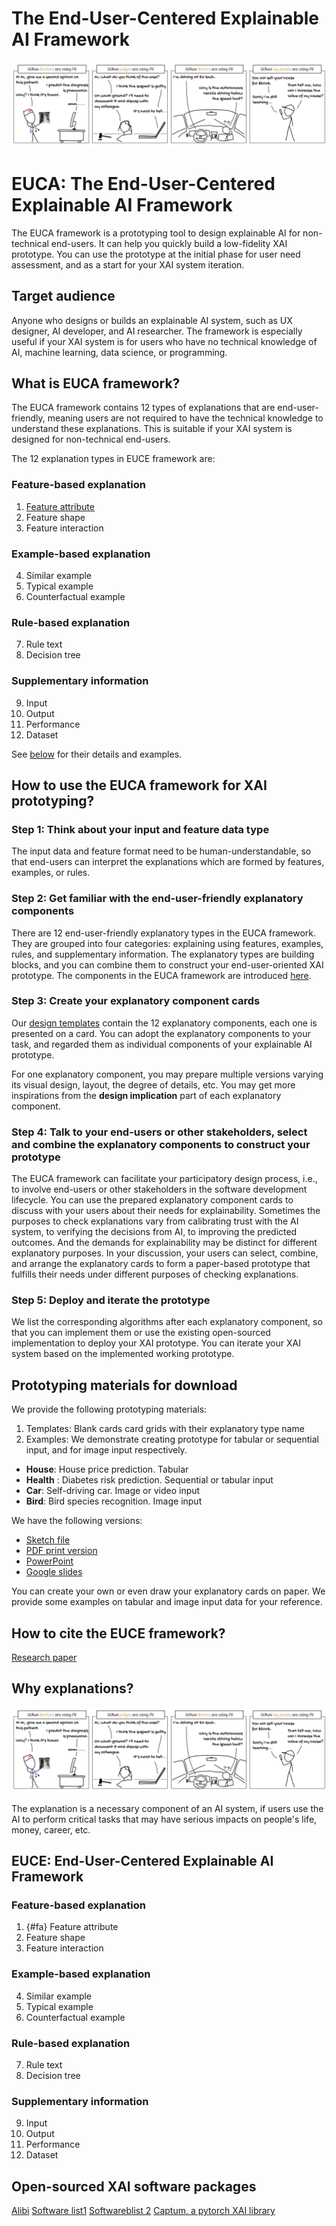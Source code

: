 # The End-User-Centered Explainable AI Framework


![When and why explainable AI for end-users](fig/why_xai.jpg)





# EUCA: The End-User-Centered Explainable AI Framework


The EUCA framework is a prototyping tool to design explainable AI for non-technical end-users.
It can help you quickly build a low-fidelity XAI prototype. You can use the prototype at the initial phase for user need assessment, and as a start for your XAI system iteration.

## Target audience
Anyone who designs or builds an explainable AI system, such as UX designer, AI developer, and AI researcher. The framework is especially useful if your XAI system is for users who have no technical knowledge of AI, machine learning, data science, or programming.

## What is EUCA framework?
The EUCA framework contains 12 types of explanations that are end-user-friendly, meaning users are not required to have the technical knowledge to understand these explanations. This is suitable if your XAI system is designed for non-technical end-users.

The 12 explanation types in EUCE framework are:
### Feature-based explanation
1. [Feature attribute](#fa)
2. Feature shape
3. Feature interaction
### Example-based explanation
4. Similar example
5. Typical example
6. Counterfactual example
### Rule-based explanation
7. Rule text
8. Decision tree
### Supplementary information
9. Input
10. Output
11. Performance
12. Dataset

See [below](#euce) for their details and examples.


## How to use the EUCA framework for XAI prototyping?
### Step 1: Think about your input and feature data type
The input data and feature format need to be human-understandable, so that end-users can interpret the explanations which are formed by features, examples, or rules.

### Step 2:  Get familiar with the end-user-friendly explanatory components 
There are 12 end-user-friendly explanatory types in the EUCA framework. They are grouped into four categories: explaining using features, examples, rules, and supplementary information. The explanatory types are building blocks, and you can combine them to construct your end-user-oriented XAI prototype.
The components in the EUCA framework are introduced [here](#framework).


### Step 3:  Create your explanatory component cards

Our [design templates](#template) contain the 12 explanatory components, each one is presented on a card. You can adopt the explanatory components to your task, and regarded them as individual components of your explainable AI prototype. 

For one explanatory component, you may prepare multiple versions varying its visual design, layout, the degree of details, etc. You may get more inspirations from the **design implication** part of each explanatory component. 


### Step 4: Talk to your end-users or other stakeholders, select and combine the explanatory components to construct your prototype
The EUCA framework can facilitate your participatory design process, i.e., to involve end-users or other stakeholders in the software development lifecycle. You can use the prepared explanatory component cards to discuss with your users about their needs for explainability. Sometimes the purposes to check explanations vary from calibrating trust with the AI system, to verifying the decisions from AI, to improving the predicted outcomes. And the demands for explainability may be distinct for different explanatory purposes. In your discussion, your users can select, combine, and arrange the explanatory cards to form a paper-based prototype that fulfills their needs under different purposes of checking explanations. 


### Step 5: Deploy and iterate the prototype
We list the corresponding algorithms after each explanatory component, so that you can implement them or use the existing open-sourced implementation to deploy your XAI prototype. You can iterate your XAI system based on the implemented working prototype. 




## Prototyping materials for download
We provide the following prototyping materials:
1. Templates: Blank cards card grids with their explanatory type name
2. Examples: We demonstrate creating prototype for tabular or sequential input, and for image input respectively. 
* **House**: House price prediction. Tabular
* **Health** : Diabetes risk prediction. Sequential or tabular input
* **Car**: Self-driving car. Image or video input
* **Bird**: Bird species recognition. Image input

We have the following versions:
- [Sketch file]()
- [PDF print version]()      
- [PowerPoint]() 
- [Google slides]()

You can create your own or even draw your explanatory cards on paper.  We provide some examples on tabular and image input data for your reference.


## How to cite the EUCE framework?
[Research paper]()


## Why explanations?

![When and why explainable AI for end-users](fig/why_xai.jpg)

The explanation is a necessary component of an AI system, if users use the AI to perform critical tasks that may have serious impacts on people's life, money, career, etc.





## EUCE: End-User-Centered Explainable AI Framework

### Feature-based explanation
1. {#fa} Feature attribute
2. Feature shape
3. Feature interaction
### Example-based explanation
4. Similar example
5. Typical example
6. Counterfactual example
### Rule-based explanation
7. Rule text
8. Decision tree
### Supplementary information
9. Input
10. Output
11. Performance
12. Dataset



## Open-sourced XAI software packages
[Alibi](https://docs.seldon.io/projects/alibi/en/v0.2.0/overview/getting_started.html)
[Software list1](https://github.com/lopusz/awesome-interpretable-machine-learning#software)
[Softwareblist 2](https://github.com/jphall663/awesome-machine-learning-interpretability#explainability--or-fairness-enhancing-software-packages)
[Captum, a pytorch XAI library](https://captum.ai/) 

